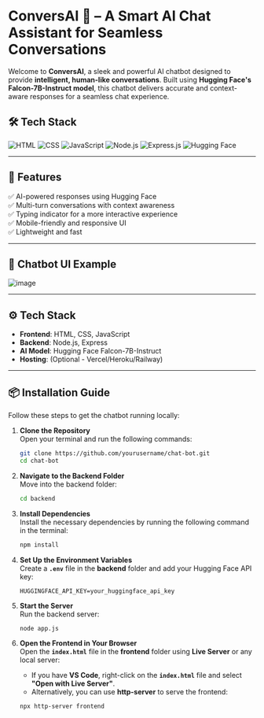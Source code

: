 # ConversAI 🤖 – A Smart AI Chat Assistant for Seamless Conversations

Welcome to **ConversAI**, a sleek and powerful AI chatbot designed to provide **intelligent, human-like conversations**. Built using **Hugging Face's Falcon-7B-Instruct model**, this chatbot delivers accurate and context-aware responses for a seamless chat experience.

## 🛠️ **Tech Stack**

![HTML](https://img.shields.io/badge/HTML-5-orange?style=for-the-badge&logo=html5)  ![CSS](https://img.shields.io/badge/CSS-3-blue?style=for-the-badge&logo=css3)  ![JavaScript](https://img.shields.io/badge/JavaScript-ES6-yellow?style=for-the-badge&logo=javascript)  ![Node.js](https://img.shields.io/badge/Node.js-16-green?style=for-the-badge&logo=nodedotjs)  ![Express.js](https://img.shields.io/badge/Express.js-4-black?style=for-the-badge&logo=express)  ![Hugging Face](https://img.shields.io/badge/Hugging%20Face-Falcon-yellow?style=for-the-badge&logo=huggingface)

---

## 🎯 **Features**

✅ AI-powered responses using Hugging Face  
✅ Multi-turn conversations with context awareness  
✅ Typing indicator for a more interactive experience  
✅ Mobile-friendly and responsive UI  
✅ Lightweight and fast  

---

## 💬 **Chatbot UI Example**
![image](https://github.com/user-attachments/assets/1e802bc2-d456-4039-83df-830016449331)


---

## ⚙️ **Tech Stack**

- **Frontend**: HTML, CSS, JavaScript  
- **Backend**: Node.js, Express  
- **AI Model**: Hugging Face Falcon-7B-Instruct  
- **Hosting**: (Optional - Vercel/Heroku/Railway)

---

## 📦 **Installation Guide**

Follow these steps to get the chatbot running locally:

1. **Clone the Repository**  
   Open your terminal and run the following commands:

   ```bash
   git clone https://github.com/yourusername/chat-bot.git
   cd chat-bot
   
2. **Navigate to the Backend Folder**  
   Move into the backend folder:

   ```bash
   cd backend

3. **Install Dependencies**  
   Install the necessary dependencies by running the following command in the terminal:

   ```bash
   npm install
   
4. **Set Up the Environment Variables**  
   Create a **`.env`** file in the **backend** folder and add your Hugging Face API key:

   ```env
   HUGGINGFACE_API_KEY=your_huggingface_api_key

5. **Start the Server**  
   Run the backend server:

   ```bash
   node app.js
   
6. **Open the Frontend in Your Browser**  
   Open the **`index.html`** file in the **frontend** folder using **Live Server** or any local server:

   - If you have **VS Code**, right-click on the **`index.html`** file and select **"Open with Live Server"**.
   - Alternatively, you can use **http-server** to serve the frontend:

   ```bash
   npx http-server frontend



